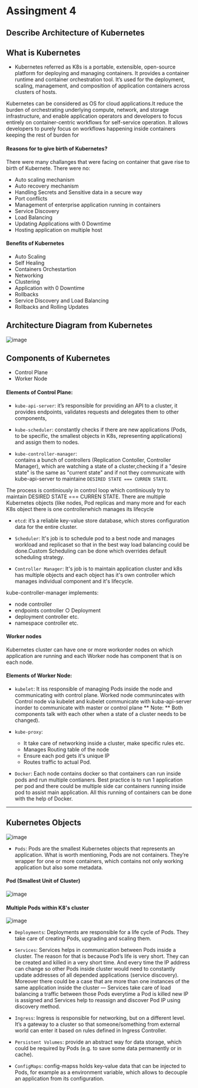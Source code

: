 # Assingment 4

## Describe Architecture of Kubernetes

## What is Kubernetes

- Kubernetes referred as K8s is a portable, extensible, open-source platform for deploying and managing containers.
 It provides a container runtime and container orchestration tool. It’s used for the deployment, scaling, management, and composition of application containers across clusters of hosts.

 Kubernetes can be considered as OS for cloud applications.It reduce the burden of orchestrating underlying compute, network, and storage infrastructure, and enable application operators and developers to focus entirely on container-centric workflows for self-service operation. It allows developers to purely focus on workflows happening
 inside containers keeping the rest of burden for 

#### Reasons for to give birth of Kubernetes?

There were many challanges that were facing on container that gave rise to birth of Kubernete. 
There were no:
- Auto scaling mechanism
- Auto recovery mechanism
- Handling Secrets and Sensitive data in a secure way
- Port conflicts
- Management of enterprise application running in containers
- Service Discovery
- Load Balancing 
- Updating Applications with 0 Downtime
- Hosting application on multiple host


 #### Benefits of Kubernetes
 - Auto Scaling
 - Self Healing
 - Containers Orchestartion
 - Networking
 - Clustering
 - Application with 0 Downtime
 - Rollbacks
 - Service Discovery and Load Balancing
 - Rollbacks and Rolling Updates

## Architecture Diagram from Kubernetes

![image](https://github.com/khizerrehan92/dice-analytics-khizerrehan/blob/assignment-4/images/kubernetes-architecture.png)

## Components of Kubernetes
- Control Plane
- Worker Node


#### Elements of Control Plane:

- `kube-api-server`: 
it’s responsible for providing an API to a cluster, it provides endpoints, validates requests and delegates them to other components,

- `kube-scheduler`:
 constantly checks if there are new applications (Pods, to be specific, the smallest objects in K8s, representing applications) and assign them to nodes.

- `kube-controller-manager`:  
contains a bunch of controllers (Replication Contoller, Controller Manager), which are watching a state of a cluster,checking if a "desire state" is the same as "current state" and if not they communicate with kube-api-server to maintaine `DESIRED STATE === CURREN STATE`. 

The process is continiously in control loop which continiously try to maintain DESIRED STATE === CURREN STATE. There
are multiple Kubernetes objects (like nodes, Pod replicas and many more and for each K8s object there is one controllerwhich manages its lifecycle

- `etcd`:
it’s a reliable key-value store database, which stores configuration data for the entire cluster.

- `Scheduler`:
It's job is to schedule pod to a best node and  manages workload and replicaset so that in the best way load
balancing could be done.Custom Scheduling can be done which overrides default scheduling strategy. 

- `Controller Manager`:
It's job is to maintain application cluster and k8s has multiple objects and each object has it's own controller
which manages individual component and it's lifecycle.

kube-controller-manager implements:
- node controller
- endpoints controller ○ Deployment
- deployment controller etc.
- namespace controller etc.

#### Worker nodes
Kubernetes cluster can have one or more workorder nodes on which application are running and each Worker node has
component that is on each node.

#### Elements of Worker Node:
- `kubelet`: 
It iss responsible of managing Pods inside the node and communicating with control plane. Worked node communincates with Control node via kubelet and kubelet communicate with kuba-api-server inorder to communicate with master or control plane
** Note: ** Both components talk with each other when a state of a cluster needs to be changed).

- `kube-proxy`: 
    - It take care of networking inside a cluster, make specific rules etc. 
    - Manages Routing table of the node 
    - Ensure each pod gets it's unique IP
    - Routes traffic to actual Pod.

- `Docker`:
Each node contains docker so that containers can run inside pods and run multiple contianers. Best practice is to run 1
application per pod and there could be multiple side car containers running inside pod to assist main application. All this running of containers can be done with the help of Docker.
---

## Kubernetes Objects

![image](https://github.com/khizerrehan92/dice-analytics-khizerrehan/blob/assignment-4/images/kube-cluster.png)

- `Pods`:
Pods are the smallest Kubernetes objects that represents an application. What is worth mentioning, Pods are not containers. They’re wrapper for one or more containers, which contains not only working application but also some metadata.

#### Pod (Smallest Unit of Cluster)
![image](https://github.com/khizerrehan92/dice-analytics-khizerrehan/blob/assignment-4/images/pod.png)

#### Multiple Pods within K8's cluster
![image](https://github.com/khizerrehan92/dice-analytics-khizerrehan/blob/assignment-4/images/pod.jpeg)

- `Deployments`: 
Deployments are responsible for a life cycle of Pods. They take care of creating Pods, upgrading and scaling them.

- `Services`: 
Services helps in communication between Pods inside a cluster. The reason for that is because Pod’s life is very short. They can be created and killed in a very short time. And every time the IP address can change so other Pods inside cluster would need to constantly update addresses of all depended applications (service discovery). Moreover there could be a case that are more than one instances of the same application inside the cluster — Services take care of load balancing a traffic between those Pods everytime a Pod is killed new IP is assigned and Services help to reassign and 
discover Pod IP using discovery method.

- `Ingress`:
Ingress is responsible for networking, but on a different level. It’s a gateway to a cluster so that someone/something from external world can enter it based on rules defined in Ingress Controller.

- `Persistent Volumes`: 
provide an abstract way for data storage, which could be required by Pods (e.g. to save some data permanently or in cache).

- `ConfigMaps`:
 config-mapss holds key-value data that can be injected to Pods, for example as a environment variable, which allows to decouple an application from its configuration.